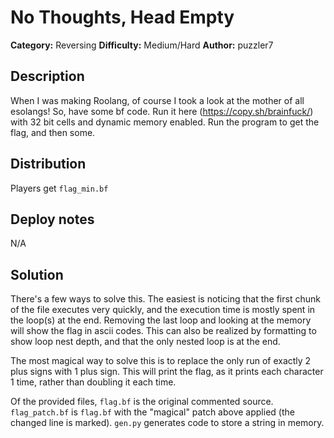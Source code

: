 # No Thoughts, Head Empty
**Category:** Reversing
**Difficulty:** Medium/Hard
**Author:** puzzler7

## Description

When I was making Roolang, of course I took a look at the mother of all esolangs! So, have some bf code. Run it here (https://copy.sh/brainfuck/) with 32 bit cells and dynamic memory enabled. Run the program to get the flag, and then some.

## Distribution

Players get `flag_min.bf`

## Deploy notes

N/A

## Solution

There's a few ways to solve this. The easiest is noticing that the first chunk of the file executes very quickly, and the execution time is mostly spent in the loop(s) at the end. Removing the last loop and looking at the memory will show the flag in ascii codes. This can also be realized by formatting to show loop nest depth, and that the only nested loop is at the end.

The most magical way to solve this is to replace the only run of exactly 2 plus signs with 1 plus sign. This will print the flag, as it prints each character 1 time, rather than doubling it each time.

Of the provided files, `flag.bf` is the original commented source. `flag_patch.bf` is `flag.bf` with the "magical" patch above applied (the changed line is marked). `gen.py` generates code to store a string in memory.
